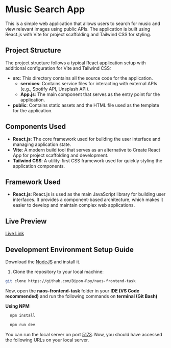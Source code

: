 # Music Search App

This is a simple web application that allows users to search for music and view relevant images using public APIs. The application is built using React.js with Vite for project scaffolding and Tailwind CSS for styling.

## Project Structure

The project structure follows a typical React application setup with additional configuration for Vite and Tailwind CSS:

-   **src**: This directory contains all the source code for the application.
    -   **services**: Contains service files for interacting with external APIs (e.g., Spotify API, Unsplash API).
    -   **App.js**: The main component that serves as the entry point for the application.
-   **public**: Contains static assets and the HTML file used as the template for the application.

## Components Used

-   **React.js**: The core framework used for building the user interface and managing application state.
-   **Vite**: A modern build tool that serves as an alternative to Create React App for project scaffolding and development.
-   **Tailwind CSS**: A utility-first CSS framework used for quickly styling the application components.

## Framework Used

-   **React.js**: React.js is used as the main JavaScript library for building user interfaces. It provides a component-based architecture, which makes it easier to develop and maintain complex web applications.

## Live Preview

[Live Link](https://music-app-naos.netlify.app)

## Development Environment Setup Guide

Download the [NodeJS](https://nodejs.org/en) and install it.

1. Clone the repository to your local machine:

```sh
git clone https://github.com/Bipon-Roy/naos-frontend-task
```

Now, open the <b>naos-frontend-task</b> folder in your <b>IDE (VS Code recommended)</b> and run the following commands on <b>terminal (Git Bash)</b>

<b>Using NPM</b>

```bash
  npm install
```

```bash
  npm run dev
```

You can run the local server on port [5173](http://localhost:5173/). Now, you should have accessed the following URLs on your local server.
